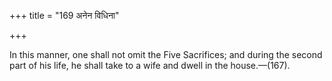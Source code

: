 +++
title = "169 अनेन विधिना"

+++

In this manner, one shall not omit the Five Sacrifices; and during the second part of his life, he shall take to a wife and dwell in the house.—(167).